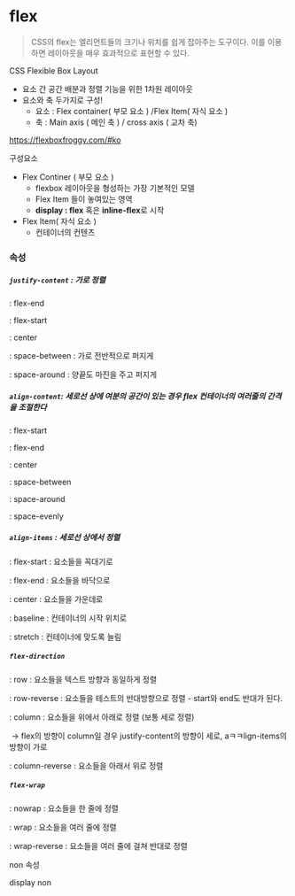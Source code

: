 # flex

> CSS의 flex는 엘리먼트들의 크기나 위치를 쉽게 잡아주는 도구이다.  이를 이용하면 레이아웃을 매우 효과적으로 표현할 수 있다.

CSS Flexible Box Layout

- 요소 간 공간 배분과 정렬 기능을 위한 1차원 레이아웃
- 요소와 축 두가지로 구성!
  - 요소 : Flex container( 부모 요소 ) /Flex Item( 자식 요소 )
  - 축 : Main axis ( 메인 축 ) / cross axis ( 교차 축)

https://flexboxfroggy.com/#ko

구성요소

- Flex Continer ( 부모 요소 )
  - flexbox 레이아웃을 형성하는 가장 기본적인 모델
  - Flex Item 들이 놓여있는 영역
  - **display : flex** 혹은 **inline-flex**로 시작
- Flex Item( 자식 요소 )
  - 컨테이너의 컨텐츠



### 속성

##### `justify-content` : 가로 정렬

: flex-end

: flex-start

: center

: space-between : 가로 전반적으로 퍼지게

: space-around :  양끝도 마진을 주고 퍼지게



##### `align-content`: 세로선 상에 여분의 공간이 있는 경우 flex 컨테이너의 여러줄의 간격을 조절한다

: flex-start

: flex-end

: center

: space-between

: space-around

: space-evenly



##### `align-items` : 세로선 상에서 정렬

: flex-start : 요소들을 꼭대기로

: flex-end : 요소들을 바닥으로

: center : 요소들을 가운데로

: baseline : 컨테이너의 시작 위치로

: stretch : 컨테이너에 맞도록 늘림



##### `flex-direction`

: row : 요소들을 텍스트 방향과 동일하게 정렬

: row-reverse : 요소들을 테스트의 반대방향으로 정렬 - start와 end도 반대가 된다.

: column : 요소들을 위에서 아래로 정렬 (보통 세로 정렬)

​	 -> flex의 방향이 column일 경우 justify-content의 방향이 세로, aㅋㅋlign-items의 방향이 가로

: column-reverse : 요소들을 아래서 위로 정렬



##### `flex-wrap`

: nowrap : 요소들을 한 줄에 정렬

: wrap : 요소들을 여러 줄에 정렬

: wrap-reverse : 요소들을 여러 줄에 걸쳐 반대로 정렬



non 속성 

display non
